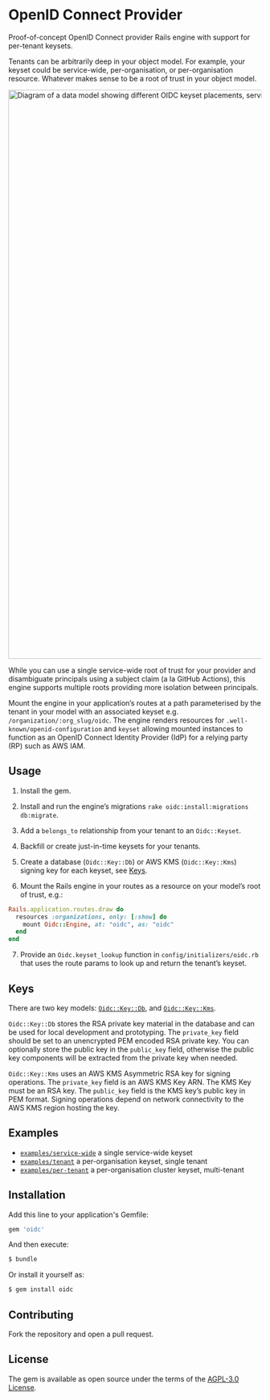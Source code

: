 # OpenID Connect Provider

Proof-of-concept OpenID Connect provider Rails engine with support for
per-tenant keysets.

Tenants can be arbitrarily deep in your object model. For example, your keyset
could be service-wide, per-organisation, or per-organisation resource. Whatever
makes sense to be a root of trust in your object model.

<img width="1129" alt="Diagram of a data model showing different OIDC keyset placements, service-wide e.g. GitHub Actions, per-org, and per-org resource e.g. AWS EKS Clusters" src="https://user-images.githubusercontent.com/22101/154870621-178cc98c-e83a-44b9-9877-2d124e5efefa.png">

While you can use a single service-wide root of trust for your provider and
disambiguate principals using a subject claim (a la GitHub Actions), this engine
supports multiple roots providing more isolation between principals.

Mount the engine in your application’s routes at a path parameterised by the
tenant in your model with an associated keyset e.g. `/organization/:org_slug/oidc`.
The engine renders resources for `.well-known/openid-configuration` and `keyset`
allowing mounted instances to function as an OpenID Connect Identity Provider (IdP)
for a relying party (RP) such as AWS IAM.

## Usage

1. Install the gem.
2. Install and run the engine’s migrations `rake oidc:install:migrations db:migrate`.
3. Add a `belongs_to` relationship from your tenant to an `Oidc::Keyset`.
4. Backfill or create just-in-time keysets for your tenants.
5. Create a database (`Oidc::Key::Db`) or AWS KMS (`Oidc::Key::Kms`) signing key
for each keyset, see [Keys](#keys).

6. Mount the Rails engine in your routes as a resource on your model’s root of
trust, e.g.:

```ruby
Rails.application.routes.draw do
  resources :organizations, only: [:show] do
    mount Oidc::Engine, at: "oidc", as: "oidc"
  end
end
```

7. Provide an `Oidc.keyset_lookup` function in `config/initializers/oidc.rb`
that uses the route params to look up and return the tenant’s keyset.

## Keys

There are two key models: [`Oidc::Key::Db`](app/models/oidc/key/db.rb), and
[`Oidc::Key::Kms`](app/models/oidc/key/kms.rb).

`Oidc::Key::Db` stores the RSA private key material in the database and can be
used for local development and prototyping. The `private_key` field should be
set to an unencrypted PEM encoded RSA private key. You can optionally store the
public key in the `public_key` field, otherwise the public key components will
be extracted from the private key when needed.

`Oidc::Key::Kms` uses an AWS KMS Asymmetric RSA key for signing operations. The
`private_key` field is an AWS KMS Key ARN. The KMS Key must be an RSA key. The
`public_key` field is the KMS key’s public key in PEM format. Signing operations
depend on network connectivity to the AWS KMS region hosting the key.

## Examples

- [`examples/service-wide`](examples/service-wide) a single service-wide keyset
- [`examples/tenant`](examples/tenant) a per-organisation keyset, single tenant
- [`examples/per-tenant`](examples/per-tenant) a per-organisation cluster keyset, multi-tenant

## Installation
Add this line to your application's Gemfile:

```ruby
gem 'oidc'
```

And then execute:
```bash
$ bundle
```

Or install it yourself as:
```bash
$ gem install oidc
```

## Contributing
Fork the repository and open a pull request.

## License
The gem is available as open source under the terms of the [AGPL-3.0 License](https://opensource.org/licenses/AGPL-3.0).

